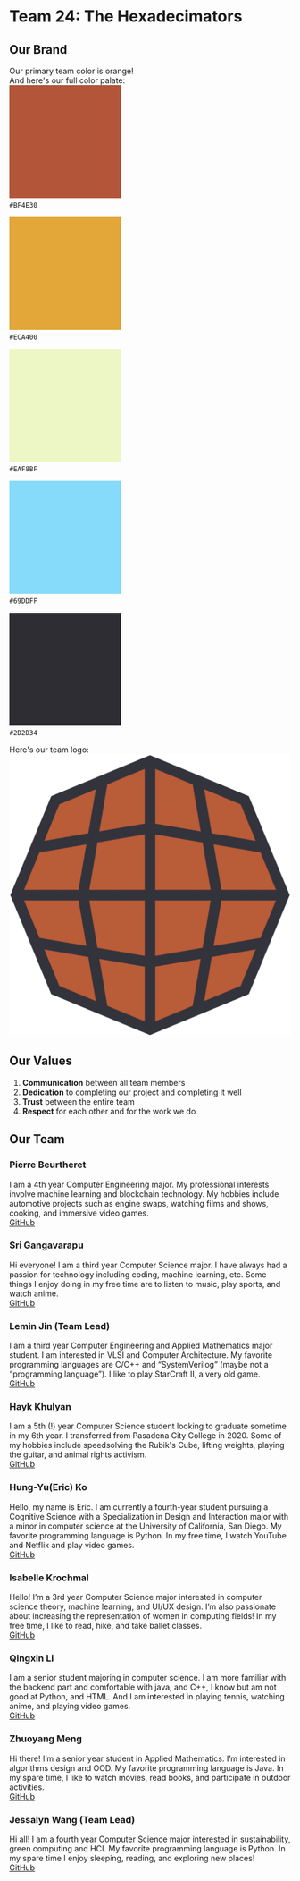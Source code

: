 # Team 24: The Hexadecimators
  
## Our Brand
Our primary team color is orange!  
And here's our full color palate:  
![Color 1](/admin/branding/color1.png)  
`#BF4E30`  
  
![Color 2](/admin/branding/color2.png)  
`#ECA400`  
  
![Color 3](/admin/branding/color3.png)  
`#EAF8BF`  
  
![Color 4](/admin/branding/color4.png)  
`#69DDFF`  
   
![Color 5](/admin/branding/color5.png)  
`#2D2D34`  
  
Here's our team logo:  
![Team Logo](/admin/branding/Logo3.png)

## Our Values
1. **Communication** between all team members
2. **Dedication** to completing our project and completing it well
3. **Trust** between the entire team
4. **Respect** for each other and for the work we do
  
## Our Team
### Pierre Beurtheret
I am a 4th year Computer Engineering major. My professional interests involve machine learning and blockchain technology. My hobbies include automotive projects such as engine swaps, watching films and shows, cooking, and immersive video games.  
[GitHub](https://github.com/PierreBeur)
  
### Sri Gangavarapu
Hi everyone! I am a third year Computer Science major. I have always had a passion for technology including coding, machine learning, etc. Some things I enjoy doing in my free time are to listen to music, play sports, and watch anime.  
[GitHub](https://github.com/sriGang)
  
### Lemin Jin (Team Lead)
I am a third year Computer Engineering and Applied Mathematics major student. I am interested in VLSI and Computer Architecture. My favorite programming languages are C/C++ and “SystemVerilog” (maybe not a “programming language”). I like to play StarCraft II, a very old game.  
[GitHub](https://github.com/Lemin-Jin)
  
### Hayk Khulyan
I am a 5th (!) year Computer Science student looking to graduate sometime in my 6th year. I transferred from Pasadena City College in 2020. Some of my hobbies include speedsolving the Rubik's Cube, lifting weights, playing the guitar, and animal rights activism.  
[GitHub](https://github.com/HaykTheKhulyan)
  
### Hung-Yu(Eric) Ko
Hello, my name is Eric. I am currently a fourth-year student pursuing a Cognitive Science with a Specialization in Design and Interaction major with a minor in computer science at the University of California, San Diego. My favorite programming language is Python. In my free time, I watch YouTube and Netflix and play video games.  
[GitHub](https://github.com/Eric890916)
  
### Isabelle Krochmal
Hello! I’m a 3rd year Computer Science major interested in computer science theory, machine learning, and UI/UX design. I’m also passionate about increasing the representation of women in computing fields! In my free time, I like to read, hike, and take ballet classes.  
[GitHub](https://github.com/isabelle-kr)
  
### Qingxin Li
I am a senior student majoring in computer science. I am more familiar with the backend part and comfortable with java, and C++, I know but am not good at Python, and HTML. And I am interested in playing tennis, watching anime, and playing video games.  
[GitHub](https://github.com/qx12345678)
  
### Zhuoyang Meng
Hi there! I’m a senior year student in Applied Mathematics. I’m interested in algorithms design and OOD. My favorite programming language is Java. In my spare time, I like to watch movies, read books, and participate in outdoor activities.  
[GitHub](https://github.com/ZhuoyangM)
  
### Jessalyn Wang (Team Lead)
Hi all! I am a fourth year Computer Science major interested in sustainability, green computing and HCI. My favorite programming language is Python. In my spare time I enjoy sleeping, reading, and exploring new places!  
[GitHub](https://github.com/JessalynWang)